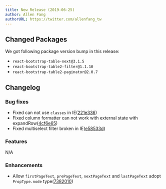 ```yaml
---
title: New Release (2019-06-25)
author: Allen Fang
authorURL: https://twitter.com/allenfang_tw
---
```


## Changed Packages

We got following package version bump in this release:

* `react-bootstrap-table-next@3.1.5`
* `react-bootstrap-table2-filter@1.1.10`
* `react-bootstrap-table2-paginator@2.0.7`


## Changelog

### Bug fixes
* Fixed can not use `classes` in IE([221e336](https://github.com/react-bootstrap-table/react-bootstrap-table2/commit/221e3363f23557d97eaa8e91b9a57cf5a72caac8))
* Fixed column formatter can not work with external state with expandRow([4cf6e65](https://github.com/react-bootstrap-table/react-bootstrap-table2/commit/4cf6e65abc7777428d4b7d357b07b3bf3a8698ae))
* Fixed multiselect filter broken in IE([e58533d](https://github.com/react-bootstrap-table/react-bootstrap-table2/commit/e58533de7c8e68035f07c955ab115ff027cbdce0))



### Features
N/A

### Enhancements
* Allow `firstPageText`, `prePageText`, `nextPageText` and `lastPageText` adopt `PropType.node` type([7382010](https://github.com/react-bootstrap-table/react-bootstrap-table2/commit/7382010822f9d96c7ab6abad9878695e2e07850f))